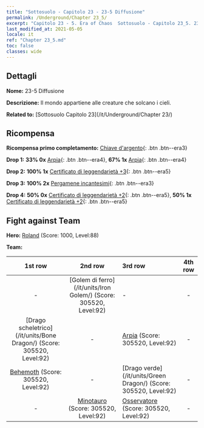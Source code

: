 ```yaml
---
title: "Sottosuolo - Capitolo 23 - 23-5 Diffusione"
permalink: /Underground/Chapter 23_5/
excerpt: "Capitolo 23 - 5. Era of Chaos  Sottosuolo - Capitolo 23_5. 23-5 Diffusione"
last_modified_at: 2021-05-05
locale: it
ref: "Chapter 23_5.md"
toc: false
classes: wide
---
```


## Dettagli

 **Nome:** 23-5 Diffusione

 **Descrizione:** Il mondo appartiene alle creature che solcano i cieli.

 **Related to:** [Sottosuolo Capitolo 23](/it/Underground/Chapter 23/)

## Ricompensa

 **Ricompensa primo completamento:** [Chiave d'argento](/ItemsIT/con_693/){: .btn .btn--era3}

 **Drop 1:** **33% 0x** [Arpia](/ItemsIT/unt_245/){: .btn .btn--era4}, **67% 1x** [Arpia](/ItemsIT/unt_245/){: .btn .btn--era4}

 **Drop 2:** **100% 1x** [Certificato di leggendarietà +3](/ItemsIT/mat_88/){: .btn .btn--era5}

 **Drop 3:** **100% 2x** [Pergamene incantesimi](/ItemsIT/con_694/){: .btn .btn--era3}

 **Drop 4:** **50% 0x** [Certificato di leggendarietà +2](/ItemsIT/mat_81/){: .btn .btn--era5}, **50% 1x** [Certificato di leggendarietà +2](/ItemsIT/mat_81/){: .btn .btn--era5}


## Fight against Team
 **Hero:** [Roland](/it/heroes/Roland/) (Score: 1000, Level:88)

 **Team:**


  | 1st row | 2nd row | 3rd row | 4th row |
  |:----:|:----:|:----|:----:|
  | - | [Golem di ferro](/it/units/Iron Golem/) (Score: 305520, Level:92)  | - | - |
  | [Drago scheletrico](/it/units/Bone Dragon/) (Score: 305520, Level:92)  | - | [Arpia](/it/units/Harpy/) (Score: 305520, Level:92)  | - |
  | [Behemoth](/it/units/Behemoth/) (Score: 305520, Level:92)  | - | [Drago verde](/it/units/Green Dragon/) (Score: 305520, Level:92)  | - |
  | - | [Minotauro](/it/units/Minotaur/) (Score: 305520, Level:92)  | [Osservatore](/it/units/Beholder/) (Score: 305520, Level:92)  | - |



